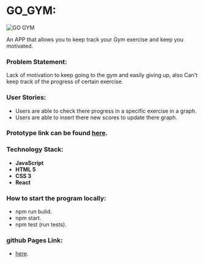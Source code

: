 # GO_GYM:

![GO GYM](https://st3.depositphotos.com/4114101/13807/v/1600/depositphotos_138075362-stock-illustration-black-kettlebell-on-colorful-brush.jpg)

An APP that allows you to keep track your Gym exercise and keep you motivated.


### Problem Statement:
Lack of motivation to keep going to the gym and easily giving up, also Can't keep track of the progress of
certain exercise.


### User Stories:
* Users are able to check there progress in a specific exercise in a graph.
* Users are able to insert there new scores to update there graph.

### Prototype link can be found [here](https://www.figma.com/proto/NvkFw0UA9G3l80AAcZBI6cmz/GO-GYM?scaling=scale-down).

### Technology Stack:
* **JavaScript**
* **HTML 5**
* **CSS 3**
* **React**

### How to start the program locally:
* npm run bulid.
* npm start.
* npm test (run tests).

### github Pages Link:
* [here](https://facg4.github.io/GO_GYM/).
